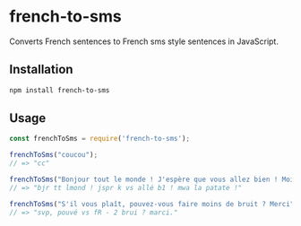 # french-to-sms

Converts French sentences to French sms style sentences in JavaScript.

## Installation

```bash
npm install french-to-sms
```

## Usage

```javascript
const frenchToSms = require('french-to-sms');

frenchToSms("coucou");
// => "cc"

frenchToSms("Bonjour tout le monde ! J'espère que vous allez bien ! Moi la patate !");
// => "bjr tt lmond ! jspr k vs allé b1 ! mwa la patate !"

frenchToSms("S'il vous plaît, pouvez-vous faire moins de bruit ? Merci");
// => "svp, pouvé vs fR - 2 brui ? marci."
```
